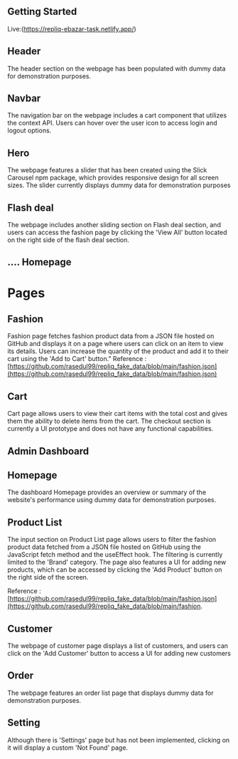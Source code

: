 ## Getting Started

Live:(https://repliq-ebazar-task.netlify.app/)

## Header

The header section on the webpage has been populated with dummy data for demonstration purposes.

## Navbar

The navigation bar on the webpage includes a cart component that utilizes the context API.
Users can hover over the user icon to access login and logout options.

## Hero

The webpage features a slider that has been created using the Slick Carousel npm package, which provides responsive design for all screen sizes. The slider currently displays dummy data for demonstration purposes

## Flash deal

The webpage includes another sliding section on Flash deal section, and users can access the fashion page by clicking the 'View All' button located on the right side of the flash deal section.

## .... Homepage

# Pages

## Fashion

Fashion page fetches fashion product data from a JSON file hosted on GitHub and displays it on a page where users can click on an item to view its details.
Users can increase the quantity of the product and add it to their cart using the 'Add to Cart' button."
Reference : [https://github.com/rasedul99/repliq_fake_data/blob/main/fashion.json](https://github.com/rasedul99/repliq_fake_data/blob/main/fashion.json)

## Cart

Cart page allows users to view their cart items with the total cost and gives them the ability to delete items from the cart.
The checkout section is currently a UI prototype and does not have any functional capabilities.

## Admin Dashboard

## Homepage

The dashboard Homepage provides an overview or summary of the website's performance using dummy data for demonstration purposes.

## Product List

The input section on Product List page allows users to filter the fashion product data fetched from a JSON file hosted on GitHub using the JavaScript fetch method and the useEffect hook. The filtering is currently limited to the 'Brand' category.
The page also features a UI for adding new products, which can be accessed by clicking the 'Add Product' button on the right side of the screen.

Reference : [https://github.com/rasedul99/repliq_fake_data/blob/main/fashion.json](https://github.com/rasedul99/repliq_fake_data/blob/main/fashion.

## Customer

The webpage of customer page displays a list of customers, and users can click on the 'Add Customer' button to access a UI for adding new customers

## Order

The webpage features an order list page that displays dummy data for demonstration purposes.

## Setting

Although there is 'Settings' page but has not been implemented, clicking on it will display a custom 'Not Found' page.
